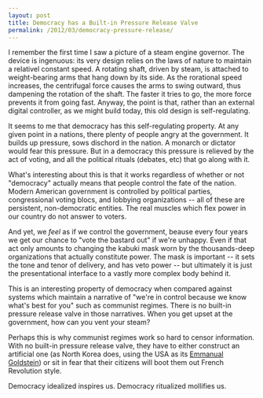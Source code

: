 ```yaml
---
layout: post
title: Democracy has a Built-in Pressure Release Valve
permalink: /2012/03/democracy-pressure-release/
---
```


I remember the first time I saw a picture of a steam engine governor. The
device is ingenuous: its very design relies on the laws of nature to maintain a
relativel constant speed. A rotating shaft, driven by steam, is attached to
weight-bearing arms that hang down by its side. As the rorational speed
increases, the centrifugal force causes the arms to swing outward, thus
dampening the rotation of the shaft. The faster it tries to go, the more force
prevents it from going fast. Anyway, the point is that, rather than an external
digital controller, as we might build today, this old design is
self-regulating.

It seems to me that democracy has this self-regulating property. At any given
point in a nations, there plenty of people angry at the government. It builds
up pressure, sows dischord in the nation. A monarch or dictator would fear this
pressure. But in a democracy this pressure is relieved by the act of voting,
and all the political rituals (debates, etc) that go along with it.

What's interesting about this is that it works regardless of whether or not
"democracy" actually means that people control the fate of the nation. Modern
American government is controlled by political parties, congressional voting
blocs, and lobbying organizations -- all of these are persistent,
non-democratic entities.  The real muscles which flex power in our country do
not answer to voters. 

And yet, we *feel* as if we control the government, beause every four years we
get our chance to "vote the bastard out" if we're unhappy. Even if that act
only amounts to changing the kabuki mask worn by the thousands-deep
organizations that actually constitute power.  The mask is important -- it sets
the tone and tenor of delivery, and has veto power -- but ultimately it is just
the presentational interface to a vastly more complex body behind it.

This is an interesting property of democracy when compared against systems
which maintain a narrative of "we're in control because we know what's best for
you" such as communist regimes. There is no built-in pressure release valve in
those narratives. When you get upset at the government, how can you vent your
steam? 

Perhaps this is why communist regimes work so hard to censor information. With
no built-in pressure release valve, they have to either construct an artificial
one (as North Korea does, using the USA as its [Emmanual
Goldstein](http://en.wikipedia.org/wiki/Emmanuel_Goldstein)) or sit in fear
that their citizens will boot them out French Revolution style. 

Democracy idealized inspires us. Democracy ritualized mollifies us.
